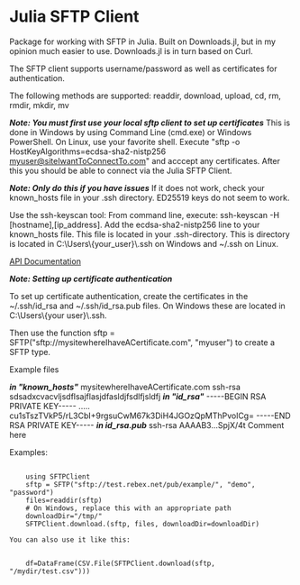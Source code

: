 # Julia SFTP Client 
Package for working with SFTP in Julia. Built on Downloads.jl, but in my opinion much easier to use. Downloads.jl is in turn based on Curl. 

The SFTP client supports username/password as well as certificates for authentication. 

The following methods are supported: readdir, download, upload, cd, rm, rmdir, mkdir, mv

___Note: You must first use your local sftp client to set up certificates___
This is done in Windows by using Command Line (cmd.exe) or Windows PowerShell. On Linux, use your favorite shell. 
Execute "sftp -o HostKeyAlgorithms=ecdsa-sha2-nistp256 myuser@siteIwantToConnectTo.com" and acccept any certificates. After this you should be able to connect via the Julia SFTP Client. 


___Note: Only do this if you have issues___
If it does not work, check your known_hosts file in your .ssh directory. ED25519 keys do not seem to work.

Use the ssh-keyscan tool: From command line, execute: ssh-keyscan -H [hostname],[ip_address]. Add the ecdsa-sha2-nistp256 line to your known_hosts file. This file is located in your .ssh-directory. This is directory is located in C:\Users\\{your_user}\\.ssh on Windows and ~/.ssh on Linux.

[API Documentation](https://stensmo.github.io/SFTPClient.jl/dev/)

___Note: Setting up certificate authentication___

To set up certificate authentication, create the certificates in the ~/.ssh/id_rsa and ~/.ssh/id_rsa.pub files. On Windows these are located in C:\Users\\{your user}\\.ssh. 

Then use the function  sftp = SFTP("sftp://mysitewhereIhaveACertificate.com", "myuser") to create a SFTP type.

Example files

___in "known_hosts"___
mysitewhereIhaveACertificate.com ssh-rsa sdsadxcvacvljsdflsajflasjdfasldjfsdlfjsldfj
___in "id_rsa"___
-----BEGIN RSA PRIVATE KEY-----
.....
cu1sTszTVkP5/rL3CbI+9rgsuCwM67k3DiH4JGOzQpMThPvolCg=
-----END RSA PRIVATE KEY-----
___in id_rsa.pub___
ssh-rsa AAAAB3...SpjX/4t Comment here

Examples:
```

    using SFTPClient
    sftp = SFTP("sftp://test.rebex.net/pub/example/", "demo", "password")
    files=readdir(sftp)
    # On Windows, replace this with an appropriate path
    downloadDir="/tmp/"
    SFTPClient.download.(sftp, files, downloadDir=downloadDir)

```
   
    You can also use it like this:
    
```
    
    df=DataFrame(CSV.File(SFTPClient.download(sftp, "/mydir/test.csv")))

```
